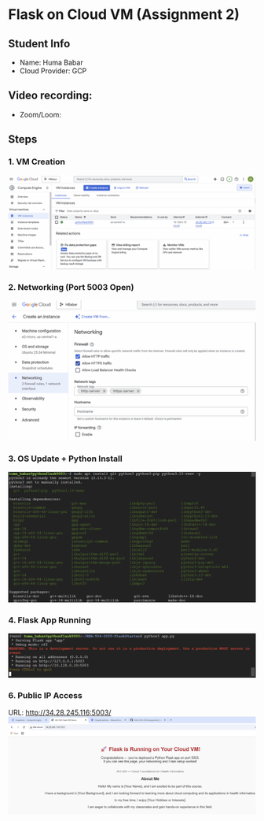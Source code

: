 # Flask on Cloud VM (Assignment 2)

## Student Info
- Name:  Huma Babar
- Cloud Provider: GCP

## Video recording: 
- Zoom/Loom: 

## Steps
### 1. VM Creation
![vm creation](screenshots/createvm.png)

### 2. Networking (Port 5003 Open)
![networking](screenshots/networking5003.png)

### 3. OS Update + Python Install
![installpython](screenshots/installpython.png)

### 4. Flask App Running
![flask](screenshots/runflaskonport.png)

### 6. Public IP Access
URL: http://34.28.245.116:5003/
![page loading](screenshots/flaskruns.png)